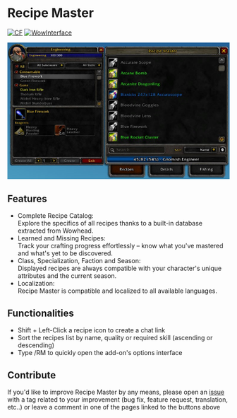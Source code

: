 # Recipe Master
[![CF](https://img.shields.io/badge/Download-CurseForge-orange)](https://www.curseforge.com/wow/addons/recipe-master) [![WowInterface](https://img.shields.io/badge/Download-WoWInterface%20(Vanilla)-blue)](https://www.wowinterface.com/downloads/info26701-RecipeMasterVanilla.html)

![Main Window](/Images/Main%20Window.jpg)

## Features
* Complete Recipe Catalog:\
  Explore the specifics of all recipes thanks to a built-in database extracted from Wowhead.
* Learned and Missing Recipes:\
  Track your crafting progress effortlessly – know what you've mastered and what's yet to be discovered.
* Class, Specialization, Faction and Season:\
  Displayed recipes are always compatible with your character's unique attributes and the current season.
* Localization:\
  Recipe Master is compatible and localized to all available languages.

## Functionalities
* Shift + Left-Click a recipe icon to create a chat link
* Sort the recipes list by name, quality or required skill (ascending or descending)
* Type /RM to quickly open the add-on's options interface

## Contribute
If you'd like to improve Recipe Master by any means, please open an [issue](https://github.com/BrenoLudgero/Recipe_Master/issues "Issues Tab") with a tag related to your improvement (bug fix, feature request, translation, etc..) or leave a comment in one of the pages linked to the buttons above
